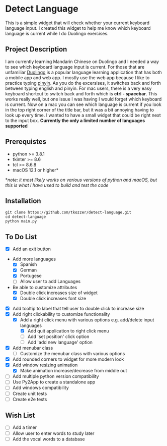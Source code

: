 # Detect Language

This is a simple widget that will check whether your current keyboard language input. I created this widget to help me know which keyboard language is current while I do Duolingo exercises.

## Project Description

I am currently learning Mandarin Chinese on Duolingo and I needed a way to see which keyboard language input is current. For those that are unfamiliar [Duolingo](https://www.duolingo.com) is a popular language learning application that has both a mobile app and web app. I mostly use the web app because I like to practice typing [pinyin](https://en.wikipedia.org/wiki/Pinyin). As you do the excersises, it switches back and forth between typing english and pinyin. For mac users, there is a very easy keyboard shortcut to switch back and forth which is **ctrl - spacebar**. This works really well, but one issue I was having I would forget which keyboard is current. Now on a mac you can see which language is current if you look in the top right corner of the title bar, but it was a bit annoying having to look up every time. I wanted to have a small widget that could be right next to the input box.
**Currently the only a limited number of languages supported**

## Prerequistes

- python >= 3.8.1
- tkinter >= 8.6
- tcl >= 8.6.8
- macOS 12.1 or higher*

**note: it most likely works on various versions of python and macOS, but this is what I have used to build and test the code*

## Installation

    git clone https://github.com/tkozzer/detect-language.git
    cd detect-language
    python main.py

## To Do List

- [X] Add an exit button
- Add more languages
  - [X] Spanish
  - [X] German
  - [X] Portugese
  - [ ] Allow user to add Languages
- Be able to customize attributes
  - [X] Double click increases size of widget
  - [X] Double click increases font size
- [X] Add tooltip to label that tell user to double click to increase size
- [X] Add right clickability to customize functionality
  - [X] Add a right click menu with various options e.g. add/delete input languages
    - [X] Add quit application to right click menu
    - [ ] Add 'set position' click option
    - [ ] Add 'add new language' option
- [X] Add menubar class
  - [ ] Customize the menubar class with various options
- [X] Add rounded corners to widget for more modern look
- [X] Add window resizing animation
  - [X] Make animation increase/decrease from middle out
- [ ] Add multiple python version compatibility
- [ ] Use Py2App to create a standalone app
- [ ] Add windows compatibility
- [ ] Create unit tests
- [ ] Create e2e tests

## Wish List

- [ ] Add a timer
- [ ] Allow user to enter words to study later
- [ ] Add the vocal words to a database

